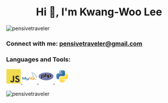 <h1 align="center">Hi 👋, I'm Kwang-Woo Lee</h1>

<p align="left"> <img src="https://komarev.com/ghpvc/?username=pensivetraveler&label=Profile%20views&color=0e75b6&style=flat" alt="pensivetraveler" /> </p>

<h3 align="left">Connect with me: <a href="mailto:pensivetraveler@gmail.com">pensivetraveler@gmail.com</a> </h3>
<p align="left">
</p>

<h3 align="left">Languages and Tools:</h3>
<p align="left"> <a href="https://developer.mozilla.org/en-US/docs/Web/JavaScript" target="_blank" rel="noreferrer"> <img src="https://raw.githubusercontent.com/devicons/devicon/master/icons/javascript/javascript-original.svg" alt="javascript" width="40" height="40"/> </a> <a href="https://www.mysql.com/" target="_blank" rel="noreferrer"> <img src="https://raw.githubusercontent.com/devicons/devicon/master/icons/mysql/mysql-original-wordmark.svg" alt="mysql" width="40" height="40"/> </a> <a href="https://www.php.net" target="_blank" rel="noreferrer"> <img src="https://raw.githubusercontent.com/devicons/devicon/master/icons/php/php-original.svg" alt="php" width="40" height="40"/> </a> <a href="https://www.python.org" target="_blank" rel="noreferrer"> <img src="https://raw.githubusercontent.com/devicons/devicon/master/icons/python/python-original.svg" alt="python" width="40" height="40"/> </a></a> </p>

<p><img align="center" src="https://github-readme-stats.vercel.app/api/top-langs?username=pensivetraveler&show_icons=true&locale=en&layout=compact" alt="pensivetraveler" /></p>

